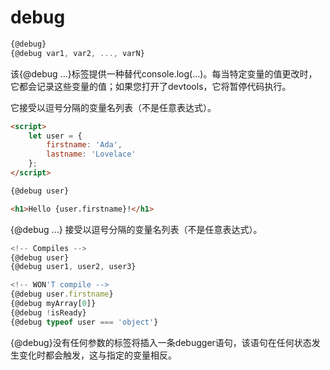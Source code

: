# debug

```js
{@debug}
{@debug var1, var2, ..., varN}
```

该{@debug ...}标签提供一种替代console.log(...)。每当特定变量的值更改时，它都会记录这些变量的值；如果您打开了devtools，它将暂停代码执行。

它接受以逗号分隔的变量名列表（不是任意表达式）。

```html
<script>
	let user = {
		firstname: 'Ada',
		lastname: 'Lovelace'
	};
</script>

{@debug user}

<h1>Hello {user.firstname}!</h1>
```

{@debug ...} 接受以逗号分隔的变量名列表（不是任意表达式）。

```jsx
<!-- Compiles -->
{@debug user}
{@debug user1, user2, user3}

<!-- WON'T compile -->
{@debug user.firstname}
{@debug myArray[0]}
{@debug !isReady}
{@debug typeof user === 'object'}
```

{@debug}没有任何参数的标签将插入一条debugger语句，该语句在任何状态发生变化时都会触发，这与指定的变量相反。